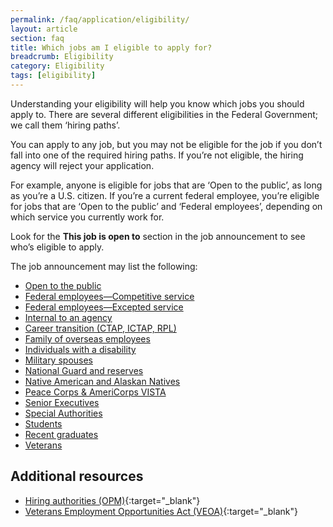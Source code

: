 ```yaml
---
permalink: /faq/application/eligibility/
layout: article
section: faq
title: Which jobs am I eligible to apply for?
breadcrumb: Eligibility
category: Eligibility
tags: [eligibility]
---
```


Understanding your eligibility will help you know which jobs you should apply to. There are several different eligibilities in the Federal Government; we call them ‘hiring paths’.

You can apply to any job, but you may not be eligible for the job if you don’t fall into one of the required hiring paths. If you’re not eligible, the hiring agency will reject your application.

For example, anyone is eligible for jobs that are ‘Open to the public’, as long as you’re  a U.S. citizen. If you’re a current federal employee, you’re eligible for jobs that are ‘Open to the public’ and ‘Federal employees’, depending on which service you currently work for.

Look for the **This job is open to** section in the job announcement to see who’s eligible to apply.

The job announcement may list the following:

* [Open to the public](../../../working-in-government/unique-hiring-paths/public/)
* [Federal employees—Competitive service](../../../working-in-government/unique-hiring-paths/federal-employees/)
* [Federal employees—Excepted service](../../../working-in-government/unique-hiring-paths/federal-employees/)
* [Internal to an agency](../../../working-in-government/unique-hiring-paths/federal-employees/internal/)
* [Career transition (CTAP, ICTAP, RPL)](../../../working-in-government/unique-hiring-paths/federal-employees/ctap/)
* [Family of overseas employees](../../../working-in-government/unique-hiring-paths/family-of-overseas-employees/)
* [Individuals with a disability](../../../working-in-government/unique-hiring-paths/individuals-with-disabilities/)
* [Military spouses](../../../working-in-government/unique-hiring-paths/military-spouses/)
* [National Guard and reserves](../../../working-in-government/unique-hiring-paths/national-guard/)
* [Native American and Alaskan Natives](../../../working-in-government/unique-hiring-paths/native-americans/)
* [Peace Corps & AmeriCorps VISTA](../../../working-in-government/unique-hiring-paths/peace-corps/)
* [Senior Executives](../../../working-in-government/unique-hiring-paths/senior-executives/)
* [Special Authorities](../../../working-in-government/unique-hiring-paths/special-authorities/)
* [Students](../../../working-in-government/unique-hiring-paths/students/)
* [Recent graduates](../../../working-in-government/unique-hiring-paths/students/)
* [Veterans](../../../working-in-government/unique-hiring-paths/veterans/)

## Additional resources

* [Hiring authorities (OPM)](https://www.opm.gov/policy-data-oversight/hiring-information/hiring-authorities/){:target="_blank"}
* [Veterans Employment Opportunities Act (VEOA)](https://www.fedshirevets.gov/job/shav/index.aspx/){:target="_blank"}
